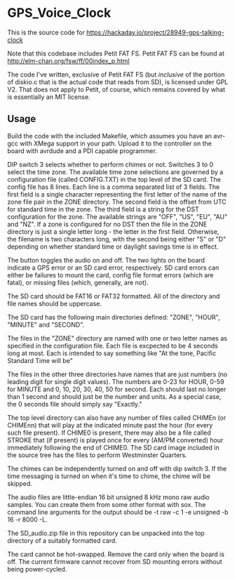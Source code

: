 # GPS_Voice_Clock

This is the source code for https://hackaday.io/project/28949-gps-talking-clock

Note that this codebase includes Petit FAT FS. Petit FAT FS can be found at http://elm-chan.org/fsw/ff/00index_p.html

The code I've written, exclusive of Petit FAT FS (but *inclusive* of the portion of diskio.c that is the actual code
that reads from SD), is licensed under GPL V2. That does not apply to Petit, of course, which remains covered by what
is essentially an MIT license.

## Usage

Build the code with the included Makefile, which assumes you have an avr-gcc with XMega support in your path. Upload
it to the controller on the board with avrdude and a PDI capable programmer.

DIP switch 3 selects whether to perform chimes or not. Switches 3 to 0 select the time zone. The available
time zone selections are governed by a configuration file (called CONFIG.TXT) in the top level of the SD card. The config
file has 8 lines. Each line is a comma separated list of 3 fields. The first field is a single character representing the
first letter of the name of the zone file pair in the ZONE directory. The second field is the offset from UTC for standard
time in the zone. The third field is a string for the DST configuration for the zone. The available strings are "OFF", "US",
"EU", "AU" and "NZ". If a zone is configured for no DST then the file in the ZONE directory is just a single letter long - the
letter in the first field. Otherwise, the filename is two characters long, with the second being either "S" or "D" depending
on whether standard time or daylight savings time is in effect.

The button toggles the audio on and off. The two lights on the board indicate a GPS error or an SD card error, respectively. SD
card errors can either be failures to mount the card, config file format errors (which are fatal), or missing files (which,
generally, are not).

The SD card should be FAT16 or FAT32 formatted. All of the directory and file names should be uppercase.

The SD card has the following main directories defined: "ZONE", "HOUR", "MINUTE" and "SECOND".

The files in the "ZONE" directory are named with one or two letter names as specified in the configuration file. Each file is
excpected to be 4 seconds long at most. Each is intended to say something like "At the tone, Pacific Standard Time will be"

The files in the other three directories have names that are just numbers (no leading digit for single digit values). The numbers are
0-23 for HOUR, 0-59 for MINUTE and 0, 10, 20, 30, 40, 50 for second. Each should last no longer than 1 second and should just be the
number and units. As a special case, the 0 seconds file should simply say "Exactly."

The top level directory can also have any number of files called CHIMEn (or CHIMEnn) that will play at the indicated minute
past the hour (for every such file present). If CHIME0 is present, there may also be a file called STROKE that (if present)
is played once for every (AM/PM converted) hour immediately following the end of CHIME0. The SD card image included in the
source tree has the files to perform Westminster Quarters.

The chimes can be independently turned on and off with dip switch 3. If the time messaging is turned on when it's time
to chime, the chime will be skipped.

The audio files are little-endian 16 bit unsigned 8 kHz mono raw audio samples. You can create them from some other format with sox. The
command line arguments for the output should be -t raw -c 1 -e unsigned -b 16 -r 8000 -L.

The SD_audio.zip file in this repository can be unpacked into the top directory of a suitably formatted card.

The card cannot be hot-swapped. Remove the card only when the board is off. The current firmware cannot recover from SD mounting errors
without being power-cycled.

